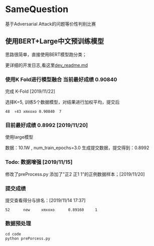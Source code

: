 # SameQuestion
基于Adversarial Attack的问题等价性判别比赛

## 使用BERT+Large中文预训练模型
思路很简单，直接使用BERT模型跑分类；

更详细的开发日志,看这里[dev_readme.md](./dev_readme.md)

### 使用K Fold进行模型融合 当前最好成绩 0.90840

完成 K-Fold [2019/11/22]

选择K=5, 训练5个数据模型，对结果进行加权平均，提交后

```
48	↑43	xmxoxo 0.90840	7
```

### 目前最好成绩 0.8992 [2019/11/20]

使用large模型

数据：10.1W , num_train_epochs=3.0
生成提交数据，提交得到：0.8992


### Todo: 数据增强 [2019/11/15]

修改了preProcess.py 添加了"正2 正1 1"的正例数据样本；[2019/11/20]

### 提交成绩

提交查看得分与排名：[2019/11/14 17:37]
```
52		new		xmxoxo		0.89160		1
```

### 数据预处理

```
cd code
python prePorcess.py
```

